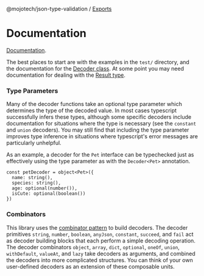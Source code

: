 @mojotech/json-type-validation / [Exports](modules.md)

# Documentation

[Documentation](https://github.com/mojotech/json-type-validation/tree/master/docs).

The best places to start are with the examples in the `test/` directory, and the
documentation for the
[Decoder class](https://github.com/mojotech/json-type-validation/blob/master/docs/classes/_decoder_.decoder.md).
At some point you may need documentation for dealing with the
[Result type](https://github.com/mojotech/json-type-validation/blob/master/docs/modules/_result_.md).

### Type Parameters

Many of the decoder functions take an optional type parameter which determines
the type of the decoded value. In most cases typescript successfully infers
these types, although some specific decoders include documentation for
situations where the type is necessary (see the `constant` and `union`
decoders). You may still find that including the type parameter improves type
inference in situations where typescript's error messages are particularly
unhelpful.

As an example, a decoder for the `Pet` interface can be typechecked just as
effectively using the type parameter as with the `Decoder<Pet>` annotation.
```
const petDecoder = object<Pet>({
  name: string(),
  species: string(),
  age: optional(number()),
  isCute: optional(boolean())
})
```

### Combinators

This library uses the [combinator pattern](https://wiki.haskell.org/Combinator_pattern)
to build decoders. The decoder primitives `string`, `number`, `boolean`,
`anyJson`, `constant`, `succeed`, and `fail` act as decoder building blocks that
each perform a simple decoding operation. The decoder combinators `object`,
`array`, `dict`, `optional`, `oneOf`, `union`, `withDefault`, `valueAt`, and
`lazy` take decoders as arguments, and combined the decoders into more
complicated structures. You can think of your own user-defined decoders as an
extension of these composable units.
